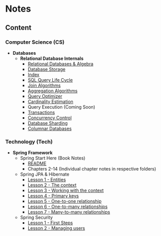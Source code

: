# Notes

## Content

### Computer Science (CS)
- **Databases**
  - **Relational Database Internals**
    - [Relational Databases & Algebra](CS/Databases/Relational%20Database%20Internals/01%20-%20Relational%20Databases%20%26%20Algebra.md)
    - [Database Storage](CS/Databases/Relational%20Database%20Internals/02%20-%20Database%20Storage.md)
    - [Index](CS/Databases/Relational%20Database%20Internals/03%20-%20Index.md)
    - [SQL Query Life Cycle](CS/Databases/Relational%20Database%20Internals/04%20-%20SQL%20Query%20Life%20Cycle.md)
    - [Join Algorithms](CS/Databases/Relational%20Database%20Internals/05%20-%20Join%20Algorithms.md)
    - [Aggregation Algorithms](CS/Databases/Relational%20Database%20Internals/06%20-%20Aggregation%20Algorithms.md)
    - [Query Optimizer](CS/Databases/Relational%20Database%20Internals/07%20-%20Query%20Optimizer.md)
    - [Cardinality Estimation](CS/Databases/Relational%20Database%20Internals/08%20-%20Cardinality%20Estimation.md)
    - Query Execution (Coming Soon)
    - [Transactions](CS/Databases/Relational%20Database%20Internals/10%20-%20Transactions.md)
    - [Concurrency Control](CS/Databases/Relational%20Database%20Internals/11%20-%20Concurrency%20Control%20%28review%20when%20free%29.md)
    - [Database Sharding](CS/Databases/Relational%20Database%20Internals/12%20-%20Database%20Sharding.md)
    - [Columnar Databases](CS/Databases/Relational%20Database%20Internals/13%20-%20Columnar%20Databases.md)

### Technology (Tech)
- **Spring Framework**
  - Spring Start Here (Book Notes)
    - [README](Tech/Spring%20Start%20Here/README.md)
    - Chapters 2-14 (Individual chapter notes in respective folders)
  - Spring JPA & Hibernate
    - [Lesson 1 - Entities](Tech/Spring%20JPA%26Hibernate/Lesson%201%20-%20Entities.md)
    - [Lesson 2 - The context](Tech/Spring%20JPA%26Hibernate/Lesson%202%20-%20The%20context.md)
    - [Lesson 3 - Working with the context](Tech/Spring%20JPA%26Hibernate/Lesson%203%20-%20Working%20with%20the%20context.md)
    - [Lesson 4 - Primary keys](Tech/Spring%20JPA%26Hibernate/Lesson%204%20-%20Primary%20keys.md)
    - [Lesson 5 - One-to-one relationship](Tech/Spring%20JPA%26Hibernate/Lesson%205%20-%20One-to-one%20relationship.md)
    - [Lesson 6 - One-to-many relationships](Tech/Spring%20JPA%26Hibernate/Lesson%206%20-%20One-to-many%20relationships.md)
    - [Lesson 7 - Many-to-many relationships](Tech/Spring%20JPA%26Hibernate/Lesson%207%20-%20Many-to-many%20relationships.md)
  - Spring Security
    - [Lesson 1 - First Steps](Tech/Spring%20Security/Lesson%201%20-%20First%20Steps.md)
    - [Lesson 2 - Managing users](Tech/Spring%20Security/Lesson%202%20-%20Managing%20users.md)
